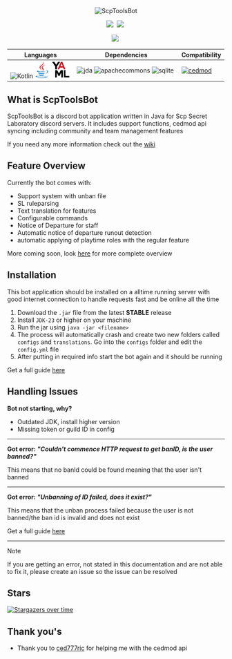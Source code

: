 <div align="center">
  <img src="https://github.com/user-attachments/assets/686226b2-a520-47cc-876e-73fd35f50a06" height="240" width="200" alt="ScpToolsBot" title="ScpToolsBot"/>

  <a href="https://github.com/Vxrpenter/SCPToolsBot/releases"><img src="https://img.shields.io/github/v/release/Vxrpenter/SCPToolsBot?include_prereleases&logo=github&logoColor=%2300DC82&labelColor=333834&sort=date&display_name=tag&style=for-the-badge&label=LATEST%20RELEASE&color=white"/></a>&nbsp;
  <img src="https://img.shields.io/github/downloads/Vxrpenter/SCPToolsBot/total?style=for-the-badge&logo=gitbook&label=Downloads&labelColor=333834&logoColor=%2300DC82&color=white"/>&nbsp;
  
  <a href="https://github.com/Vxrpenter/SCPToolsBot/blob/master/LICENSE"><img src="https://img.shields.io/github/license/Vxrpenter/SCPToolsBot?style=for-the-badge&logo=amazoniam&logoColor=%2300DC82&label=Licenced%20Under&labelColor=333834&color=white"/></a>&nbsp;
  
  | Languages                                                                                                                                                                                                                                                                                    | Dependencies                                                                                                                                                                                                                                                                                                                                                                                                                                                              | Compatibility                                                                                                                   |
  |----------------------------------------------------------------------------------------------------------------------------------------------------------------------------------------------------------------------------------------------------------------------------------------------|---------------------------------------------------------------------------------------------------------------------------------------------------------------------------------------------------------------------------------------------------------------------------------------------------------------------------------------------------------------------------------------------------------------------------------------------------------------------------|---------------------------------------------------------------------------------------------------------------------------------|
  | <img src="https://cdn.jsdelivr.net/gh/devicons/devicon@latest/icons/kotlin/kotlin-original.svg" title="Kotlin" alt="Kotlin" width="40" height="40"/><img src="https://github.com/devicons/devicon/blob/master/icons/java/java-original.svg" title="Java" alt="Java" width="40" height="40"/>&nbsp;<img src="https://github.com/devicons/devicon/blob/master/icons/yaml/yaml-original.svg" title="yaml" alt="yaml" width="40" height="40"/>&nbsp; | <img src="https://raw.githubusercontent.com/discord-jda/JDA/refs/heads/assets/assets/readme/logo.png" title="jda" alt="jda" width="40" height="40"/>&nbsp;<img src="https://cdn.jsdelivr.net/gh/devicons/devicon@latest/icons/apache/apache-original.svg" title="apachecommons" alt="apachecommons" width="40" height="40"/>&nbsp;<img src="https://cdn.jsdelivr.net/gh/devicons/devicon@latest/icons/sqlite/sqlite-original.svg" title="sqlite" alt="sqlite" width="50" height="50"/>&nbsp; | <a href="https://cedmod.nl/"><img src="https://avatars.githubusercontent.com/u/64701232?s=48&v=4" title="cedmod" alt="cedmod" width="50" height="50"/></a>&nbsp; |
  
</div>

## What is ScpToolsBot
ScpToolsBot is a discord bot application written in Java for Scp Secret Laboratory discord servers. It includes support functions, cedmod api syncing including community and team management features

If you need any more information check out the [wiki](https://github.com/Vxrpenter/SCPToolsBot/wiki)

## Feature Overview
Currently the bot comes with:
- Support system with unban file
- SL ruleparsing
- Text translation for features
- Configurable commands
- Notice of Departure for staff
- Automatic notice of departure runout detection
- automatic applying of playtime roles with the regular feature

More coming soon, look [here](https://github.com/Vxrpenter/SCPToolsBot/wiki/Feature-Overview) for more complete overview

## Installation
This bot application should be installed on a alltime running server with good internet connection to handle requests fast and be online all the time

1. Download the `.jar` file from the latest **STABLE** release
2. Install `JDK-23` or higher on your machine
3. Run the jar using `java -jar <filename>`
4. The process will automatically crash and create two new folders called `configs` and `translations`. Go into the `configs` folder and edit the `config.yml` file
5. After putting in required info start the bot again and it should be running

Get a full guide [here](https://github.com/Vxrpenter/SCPToolsBot/wiki/Installation)
## Handling Issues
**Bot not starting, why?**
- Outdated JDK, install higher version
- Missing token or guild ID in config

---

**Got error: _"Couldn't commence HTTP request to get banID, is the user banned?"_**

This means that no banId could be found meaning that the user isn't banned

---

**Got error: _"Unbanning of <ID> ID failed, does it exist?"_**

This means that the unban process failed because the user is not banned/the ban id is invalid and does not exist

Get a full guide [here](https://github.com/Vxrpenter/SCPToolsBot/wiki/Issue-Handling)

---

> [!NOTE]
> If you are getting an error, not stated in this documentation and are not able to fix it, please create an issue so the issue can be resolved
                
## Stars
[![Stargazers over time](https://starchart.cc/Vxrpenter/SCPToolsBot.svg?variant=adaptive)](https://starchart.cc/Vxrpenter/SCPToolsBot)

## Thank you's
- Thank you to [ced777ric](https://github.com/ced777ric) for helping me with the cedmod api
